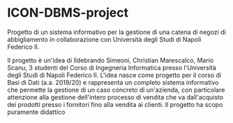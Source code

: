 # ICON-DBMS-project
Progetto di un sistema informativo per la gestione di una catena di negozi di abbigliamento in collaborazione con Università degli Studi di Napoli Federico II.

Il progetto è un'idea di Ildebrando Simeoni, Christian Marescalco, Mario Scanu, 3 studenti del Corso di Ingegneria Informatica presso l'Università degli Studi di Napoli Federico II. L'idea nasce come progetto per il corso di Basi di Dati (a.a. 2019/20) e rappresenta un completo sistema informativo che permette la gestione di un caso concreto di un'azienda, con particolare attenzione alla gestione dell'intero processo di vendita che va dall'acquisto dei prodotti presso i fornitori fino alla vendita ai clienti.
Il progetto ha scopo puramente didattico
